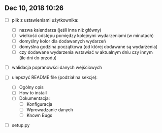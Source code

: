 ## Dec 10, 2018 10:26
- [ ] plik z ustawieniami użytkownika:
	- [ ] nazwa kalendarza (jeśli inna niż główny)
	- [ ] wielkość odstępu pomiędzy kolejnymi wydarzeniami (w minutach)
	- [ ] domyślny kolor dla dodawanych wydarzeń
	- [ ] domyślna godzina początkowa (od której dodawane są wydarzenia)
	- [ ] czy dodawane wydarzenia wstawiać w aktualnym dniu czy innym (ile dni do przodu)
- [ ] walidacja popranowści danych wejściowych
- [ ] ulepszyć README file (podział na sekcje):
  - [ ] Ogólny opis
  - [ ] How to install
  - [ ] Dokumentacja:
    - [ ] Konfiguracja
    - [ ] Wprowadzanie danych
    - [ ] Known Bugs
- [ ] setup.py


